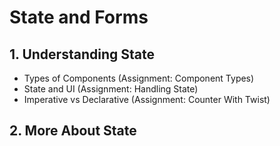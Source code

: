 # State and Forms

## 1. Understanding State
- Types of Components (Assignment: Component Types)
- State and UI (Assignment: Handling State)
- Imperative vs Declarative (Assignment: Counter With Twist)
## 2.  More About State
